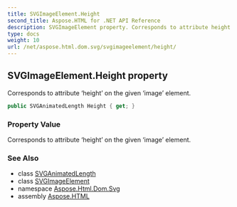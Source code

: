 ```yaml
---
title: SVGImageElement.Height
second_title: Aspose.HTML for .NET API Reference
description: SVGImageElement property. Corresponds to attribute height on the given image element
type: docs
weight: 10
url: /net/aspose.html.dom.svg/svgimageelement/height/
---
```

## SVGImageElement.Height property

Corresponds to attribute ‘height’ on the given ‘image’ element.

```csharp
public SVGAnimatedLength Height { get; }
```

### Property Value

Corresponds to attribute ‘height’ on the given ‘image’ element.

### See Also

* class [SVGAnimatedLength](../../../aspose.html.dom.svg.datatypes/svganimatedlength/)
* class [SVGImageElement](../)
* namespace [Aspose.Html.Dom.Svg](../../svgimageelement/)
* assembly [Aspose.HTML](../../../)
